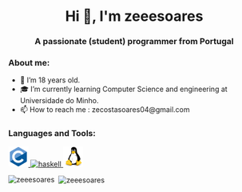 <h1 align="center">Hi 👋, I'm zeeesoares</h1>
<h3 align="center">A passionate (student) programmer from Portugal</h3>

<h3 align="left">About me:</h3>
<p align="left">
  <ul>
      <li>
          🌱 I’m 18 years old.
      </li>
      <li>
          🎓 I’m currently learning Computer Science and engineering at Universidade do Minho.
      </li>
      <li>
          📫 How to reach me : zecostasoares04@gmail.com
      </li>
  </ul>
</p>

<h3 align="left">Languages and Tools:</h3>
<p align="left"> 
  <a href="https://www.cprogramming.com/" target="_blank" rel="noreferrer"> 
    <img src="https://raw.githubusercontent.com/devicons/devicon/master/icons/c/c-original.svg" alt="c" width="40" height="40"/> 
  </a> 
  <a href="https://www.haskell.org/" target="_blank" rel="noreferrer"> 
    <img src="https://upload.wikimedia.org/wikipedia/commons/1/1c/Haskell-Logo.svg" alt="haskell" width="40" height="40"/> 
  </a> 
  <a href="https://www.linux.org/" target="_blank" rel="noreferrer"> 
    <img src="https://raw.githubusercontent.com/devicons/devicon/master/icons/linux/linux-original.svg" alt="linux" width="40" height="40"/> 
  </a> 
</p>

<p>
  <img align="left" src="https://github-readme-stats.vercel.app/api/top-langs?username=zeeesoares&show_icons=true&theme=tokyonight&locale=en&layout=compact" alt="zeeesoares" />
</p>

<p>&nbsp;
  <img align="center" src="https://github-readme-stats.vercel.app/api?username=zeeesoares&show_icons=true&theme=tokyonight&locale=en" alt="zeeesoares" />
</p>

